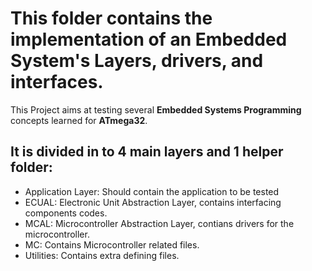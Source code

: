 # This folder contains the implementation of an Embedded System's Layers, drivers, and interfaces. 
This Project aims at testing several **Embedded Systems Programming** concepts learned for **ATmega32**.
## It is divided in to 4 main layers and 1 helper folder:
 * Application Layer: Should contain the application to be tested
 * ECUAL: Electronic Unit Abstraction Layer, contains interfacing components codes.
 * MCAL: Microcontroller Abstraction Layer, contians drivers for the microcontroller.
 * MC: Contains Microcontroller related files.
 * Utilities: Contains extra defining files.